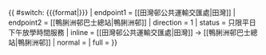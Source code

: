 {{ #switch: {{{format|}}}
  | endpoint1 = [[田灣邨公共運輸交匯處|田灣]]
  | endpoint2 = [[鴨脷洲邨巴士總站|鴨脷洲邨]]
  | direction = 1
  | status = 只限平日下午放學時間服務
  | inline = [[田灣邨公共運輸交匯處|田灣]] → [[鴨脷洲邨巴士總站|鴨脷洲邨]]
  | normal =
  | full =
}}